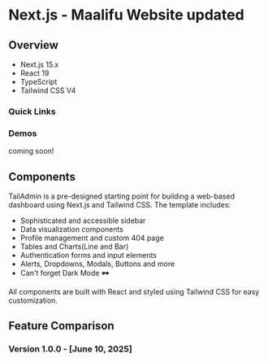 # Next.js -  Maalifu Website updated

## Overview

* Next.js 15.x
* React 19
* TypeScript
* Tailwind CSS V4

### Quick Links

### Demos

coming soon!

## Components

TailAdmin is a pre-designed starting point for building a web-based dashboard using Next.js and Tailwind CSS. The template includes:

* Sophisticated and accessible sidebar
* Data visualization components
* Profile management and custom 404 page
* Tables and Charts(Line and Bar)
* Authentication forms and input elements
* Alerts, Dropdowns, Modals, Buttons and more
* Can't forget Dark Mode 🕶️

All components are built with React and styled using Tailwind CSS for easy customization.

## Feature Comparison

### Version 1.0.0 - \[June 10, 2025]

